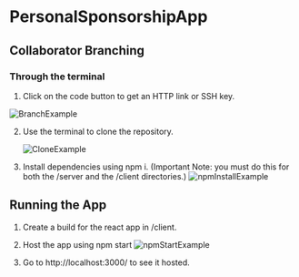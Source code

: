# PersonalSponsorshipApp

## Collaborator Branching
### Through the terminal
1. Click on the code button to get an HTTP link or SSH key.

![BranchExample](https://github.com/jonnydc4/PersonalSponsorshipApp/assets/71983496/af2987ed-253e-489d-b076-862f9d0b6cc5)

2. Use the terminal to clone the repository.

   ![CloneExample](https://github.com/jonnydc4/PersonalSponsorshipApp/assets/71983496/4da53de7-bd53-43de-ae85-03c1fd9ea7a4)

3. Install dependencies using npm i. (Important Note: you must do this for both the /server and the /client directories.)
   ![npmInstallExample](https://github.com/jonnydc4/PersonalSponsorshipApp/assets/71983496/abcbc5a0-1dba-47f5-ad14-91eb76018700)

## Running the App
1. Create a build for the react app in /client.
   
2. Host the app using npm start
   ![npmStartExample](https://github.com/jonnydc4/PersonalSponsorshipApp/assets/71983496/579ff9dd-9a5e-4753-887c-ba6d4c0b4f8b)

3. Go to http://localhost:3000/ to see it hosted.
   
   
